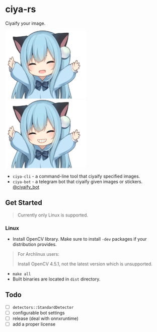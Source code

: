 # ciya-rs

Ciyaify your image.

![from](examples/original.png)
![to](examples/result.png)

- `ciya-cli` - a command-line tool that ciyaify specified images.
- `ciya-bot` - a telegram bot that ciyaify given images or stickers. [@ciyaify_bot](https://t.me/ciyaify_bot)

## Get Started

> Currently only Linux is supported.

### Linux

- Install OpenCV library. Make sure to install `-dev` packages if your distribution provides.

> For Archlinux users:
> 
> Install OpenCV 4.5.1, not the latest version which is unsupported.

- ``` make all ```
- Built binaries are located in `dist` directory.

## Todo

- [ ] `detectors::StandardDetector`
- [ ] configurable bot settings
- [ ] release (deal with onnxruntime)
- [ ] add a proper license